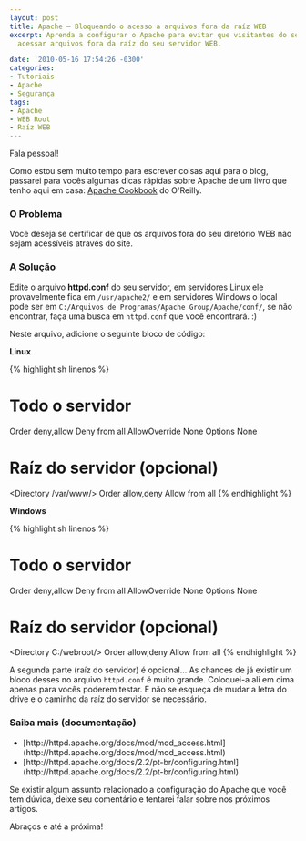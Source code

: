 ```yaml
---
layout: post
title: Apache – Bloqueando o acesso a arquivos fora da raíz WEB
excerpt: Aprenda a configurar o Apache para evitar que visitantes do seu site consigam
  acessar arquivos fora da raíz do seu servidor WEB.

date: '2010-05-16 17:54:26 -0300'
categories:
- Tutoriais
- Apache
- Segurança
tags:
- Apache
- WEB Root
- Raíz WEB
---
```

Fala pessoal!

Como estou sem muito tempo para escrever coisas aqui para o blog, passarei para vocês algumas dicas rápidas sobre Apache de um livro que tenho aqui em casa: [Apache Cookbook](http://oreilly.com/catalog/9780596001919) do O'Reilly.

<h3>O Problema</h3>
Você deseja se certificar de que os arquivos fora do seu diretório WEB não sejam acessíveis através do site.

<h3>A Solução</h3>
Edite o arquivo <strong>httpd.conf</strong> do seu servidor, em servidores Linux ele provavelmente fica em <code>/usr/apache2/</code> e em servidores Windows o local pode ser em <code>C:/Arquivos de Programas/Apache Group/Apache/conf/</code>, se não encontrar, faça uma busca em <code>httpd.conf</code> que você encontrará. :)

Neste arquivo, adicione o seguinte bloco de código:

<strong>Linux</strong>


{% highlight sh linenos %}
# Todo o servidor
<Directory />
	Order deny,allow
	Deny from all
	AllowOverride None
	Options None
</Directory>

# Raíz do servidor (opcional)
<Directory /var/www/>
	Order allow,deny
	Allow from all
</Directory>
{% endhighlight %}

<strong>Windows</strong>


{% highlight sh linenos %}
# Todo o servidor
<Directory C:/>
	Order deny,allow
	Deny from all
	AllowOverride None
	Options None
</Directory>

# Raíz do servidor (opcional)
<Directory C:/webroot/>
	Order allow,deny
	Allow from all
</Directory>
{% endhighlight %}

A segunda parte (raíz do servidor) é opcional... As chances de já existir um bloco desses no arquivo <code>httpd.conf</code> é muito grande. Coloquei-a ali em cima apenas para vocês poderem testar. E não se esqueça de mudar a letra do drive e o caminho da raíz do servidor se necessário.

<h3>Saiba mais (documentação)</h3>
<ul>
<li>[http://httpd.apache.org/docs/mod/mod_access.html](http://httpd.apache.org/docs/mod/mod_access.html)</li>
<li>[http://httpd.apache.org/docs/2.2/pt-br/configuring.html](http://httpd.apache.org/docs/2.2/pt-br/configuring.html)</li>
</ul>
Se existir algum assunto relacionado a configuração do Apache que você tem dúvida, deixe seu comentário e tentarei falar sobre nos próximos artigos.

Abraços e até a próxima!

